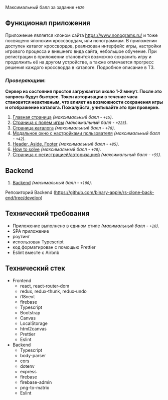 Максимальный балл за задание `+620`

## Функционал приложения

Приложение является клоном сайта https://www.nonograms.ru/ и тоже посвящено японским кроссвордам, или нонограммам. В приложении доступен каталог кроссвордов, реализован интерфейс игры, настройки игрового процесса и внешнего вида сайта, небольшое обучение. При регистрации в приложении становится возможно сохранить игру и продолжить её на другом устройстве, а также отмечается прогресс решения каждого кроссворда в каталоге. Подробное описание в ТЗ.

### _Проверяющим_:

**Сервер из состояния простоя загружается около 1-2 минут. После это запросы будут быстрее.
Токен авторизации в течение часа становится неактивным, что влияет на возможности сохранения игры и отображение каталога. Пожалуйста, учитывайте это при проверке.**

1.  [Главная страница](modules/main-page.md) _(максимальный балл - `+15`)_.
2.  [Страница с полем игры](modules/playground.md) _(максимальный балл - `+223`)_.
3.  [Страница каталога](modules/catalogue.md) _(максимальный балл - `+70`)_.
4.  [Модальное окно с настройками пользователя](modules/settings.md) _(максимальный балл - `+42`)_.
5.  [Header, Aside, Footer](modules/header.md) _(максимальный балл - `+85`)_.
6.  [How to solve](modules/how-to-solve.md) _(максимальный балл - `+20`)_.
7.  [Страница с регистрацией/авторизацией](modules/register.md) _(максимальный балл - `+55`)_.

## Backend

1.  [Backend](modules/backend.md) _(масимальный балл - `+100`)_.

Репозиторий Backend (https://github.com/binary-apple/rs-clone-back-end/tree/develop)

## Технический требования

-   Приложение выполнено в едином стиле _(масимальный балл - `+10`)_.
-   SPA приложение
-   роутинг
-   использован Typescript
-   код форматирован с помощью Prettier
-   Eslint вместе с Airbnb

## Технический стек

-   Frontend
    -   react, react-router-dom
    -   redux, redux-thunk, redux-undo
    -   i18next
    -   firebase
    -   Typescript
    -   Bootstrap
    -   Canvas
    -   LocalStorage
    -   html2canvas
    -   Prettier
    -   Eslint
-   Backend
    -   Typescript
    -   body-parser
    -   cors
    -   dotenv
    -   express
    -   firebase
    -   firebase-admin
    -   png-to-matrix
    -   Eslint
